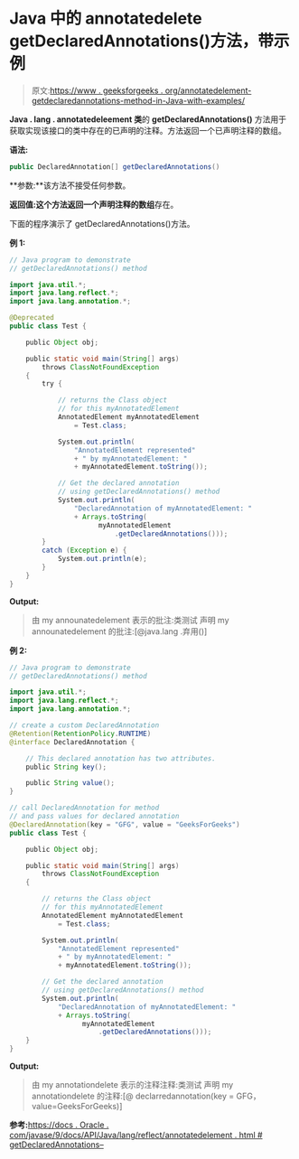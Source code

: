 # Java 中的 annotatedelete getDeclaredAnnotations()方法，带示例

> 原文:[https://www . geeksforgeeks . org/annotatedelement-getdeclaredannotations-method-in-Java-with-examples/](https://www.geeksforgeeks.org/annotatedelement-getdeclaredannotations-method-in-java-with-examples/)

**Java . lang . annotatedeleement 类**的 **getDeclaredAnnotations()** 方法用于获取实现该接口的类中存在的已声明的注释。方法返回一个已声明注释的数组。

**语法:**

```java
public DeclaredAnnotation[] getDeclaredAnnotations()

```

**参数:**该方法不接受任何参数。

**返回值:**这个方法返回**一个声明注释的数组**存在。

下面的程序演示了 getDeclaredAnnotations()方法。

**例 1:**

```java
// Java program to demonstrate
// getDeclaredAnnotations() method

import java.util.*;
import java.lang.reflect.*;
import java.lang.annotation.*;

@Deprecated
public class Test {

    public Object obj;

    public static void main(String[] args)
        throws ClassNotFoundException
    {
        try {

            // returns the Class object
            // for this myAnnotatedElement
            AnnotatedElement myAnnotatedElement
                = Test.class;

            System.out.println(
                "AnnotatedElement represented"
                + " by myAnnotatedElement: "
                + myAnnotatedElement.toString());

            // Get the declared annotation
            // using getDeclaredAnnotations() method
            System.out.println(
                "DeclaredAnnotation of myAnnotatedElement: "
                + Arrays.toString(
                      myAnnotatedElement
                          .getDeclaredAnnotations()));
        }
        catch (Exception e) {
            System.out.println(e);
        }
    }
}
```

**Output:**

> 由 my announatedelement 表示的批注:类测试
> 声明 my announatedelement 的批注:[@java.lang .弃用()]

**例 2:**

```java
// Java program to demonstrate
// getDeclaredAnnotations() method

import java.util.*;
import java.lang.reflect.*;
import java.lang.annotation.*;

// create a custom DeclaredAnnotation
@Retention(RetentionPolicy.RUNTIME)
@interface DeclaredAnnotation {

    // This declared annotation has two attributes.
    public String key();

    public String value();
}

// call DeclaredAnnotation for method
// and pass values for declared annotation
@DeclaredAnnotation(key = "GFG", value = "GeeksForGeeks")
public class Test {

    public Object obj;

    public static void main(String[] args)
        throws ClassNotFoundException
    {

        // returns the Class object
        // for this myAnnotatedElement
        AnnotatedElement myAnnotatedElement
            = Test.class;

        System.out.println(
            "AnnotatedElement represented"
            + " by myAnnotatedElement: "
            + myAnnotatedElement.toString());

        // Get the declared annotation
        // using getDeclaredAnnotations() method
        System.out.println(
            "DeclaredAnnotation of myAnnotatedElement: "
            + Arrays.toString(
                  myAnnotatedElement
                      .getDeclaredAnnotations()));
    }
}
```

**Output:**

> 由 my annotationdelete 表示的注释注释:类测试
> 声明 my annotationdelete 的注释:[@ declarredannotation(key = GFG，value=GeeksForGeeks)]

**参考:**[https://docs . Oracle . com/javase/9/docs/API/Java/lang/reflect/annotatedelement . html # getDeclaredAnnotations–](https://docs.oracle.com/javase/9/docs/api/java/lang/reflect/AnnotatedElement.html#getDeclaredAnnotations--)